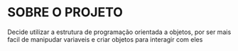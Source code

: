 # SOBRE O PROJETO

Decide utilizar a estrutura de programação orientada a objetos,
por ser mais facil de manipudar variaveis e criar objetos para interagir com eles